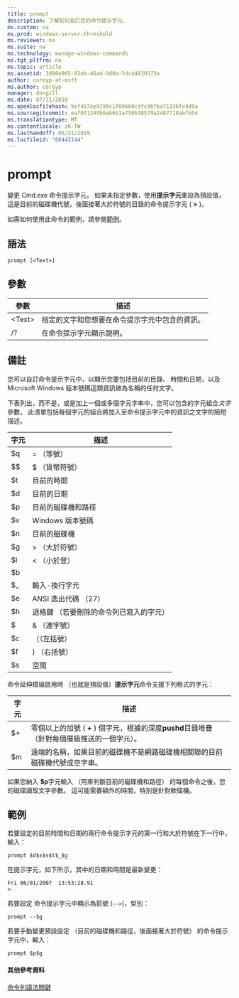 ```yaml
---
title: prompt
description: 了解如何自訂您的命令提示字元。
ms.custom: na
ms.prod: windows-server-threshold
ms.reviewer: na
ms.suite: na
ms.technology: manage-windows-commands
ms.tgt_pltfrm: na
ms.topic: article
ms.assetid: 3d98e965-02eb-46ad-9d0a-5dc44830373e
author: coreyp-at-msft
ms.author: coreyp
manager: dongill
ms.date: 07/11/2018
ms.openlocfilehash: 5ef487ce9799c1f09660cdfcd6fba71336fc4d9a
ms.sourcegitcommit: eaf071249b6eb6b1a758b38579a2d87710abfb54
ms.translationtype: MT
ms.contentlocale: zh-TW
ms.lasthandoff: 05/31/2019
ms.locfileid: "66442144"
---
```

# <a name="prompt"></a>prompt



變更 Cmd.exe 命令提示字元。 如果未指定參數，使用**提示字元**重設為預設值，這是目前的磁碟機代號，後面接著大於符號的目錄的命令提示字元 ( **>** )。

如需如何使用此命令的範例，請參閱[範例](#BKMK_examples)。

## <a name="syntax"></a>語法

```
prompt [<Text>]
```

## <a name="parameters"></a>參數

|參數|描述|
|---------|-----------|
|\<Text>|指定的文字和您想要在命令提示字元中包含的資訊。|
|/?|在命令提示字元顯示說明。|

## <a name="remarks"></a>備註

您可以自訂命令提示字元中，以顯示您要包括目前的目錄、 時間和日期，以及 Microsoft Windows 版本號碼這類資訊做為名稱的任何文字。

下表列出，而不是，或是加上一個或多個字元字串中，您可以包含的字元組合*文字*參數。 此清單包括每個字元的組合將加入至命令提示字元中的資訊之文字的簡短描述。  

| 字元 |                                 描述                                 |
|-----------|-----------------------------------------------------------------------------|
|    $q     |                               = （等號）                                |
|    $$     |                               $ （貨幣符號）                               |
|    $t     |                                目前的時間                                 |
|    $d     |                                目前的日期                                 |
|    $p     |                           目前的磁碟機和路徑                            |
|    $v     |                           Windows 版本號碼                            |
|    $n     |                                目前的磁碟機                                |
|    $g     |                            > （大於符號）                            |
|    $l     |                             < （小於登）                              |
|    $b     |                                                                             |
|    $_     |                               輸入-換行字元                                |
|    $e     |                         ANSI 逸出代碼 （27）                          |
|    $h     | 退格鍵 （若要刪除的命令列已寫入的字元） |
|    $     |                                & （連字號）                                |
|    $c     |                            （（左括號）                             |
|    $f     |                            ) （右括號）                            |
|    $s     |                                    空間                                    |

命令延伸模組啟用時 （也就是預設值）**提示字元**命令支援下列格式的字元：  

|字元|描述|
|---------|-----------|
|$+|零個以上的加號 ( **+** ) 個字元，根據的深度**pushd**目錄堆疊 （針對每個層級推送的一個字元）。|
|$m|遠端的名稱，如果目前的磁碟機不是網路磁碟機相關聯的目前磁碟機代號或空字串。|

如果您納入 **$p**字元輸入 （用來判斷目前的磁碟機和路徑） 的每個命令之後，您的磁碟讀取文字參數。 這可能需要額外的時間，特別是針對軟碟機。

## <a name="BKMK_examples"></a>範例

若要設定的目前時間和日期的兩行命令提示字元的第一行和大於符號在下一行中，輸入：
```
prompt $d$s$s$t$_$g 
```
在提示字元，如下所示，其中的日期和時間是最新變更：
```
Fri 06/01/2007  13:53:28.91
>
```
若要設定 命令提示字元中顯示為箭號 (`-->`)，型別：
```
prompt --$g
```
若要手動變更預設設定 （目前的磁碟機和路徑，後面接著大於符號） 的命令提示字元中，輸入：
```
prompt $p$g
```

#### <a name="additional-references"></a>其他參考資料

[命令列語法關鍵](command-line-syntax-key.md)